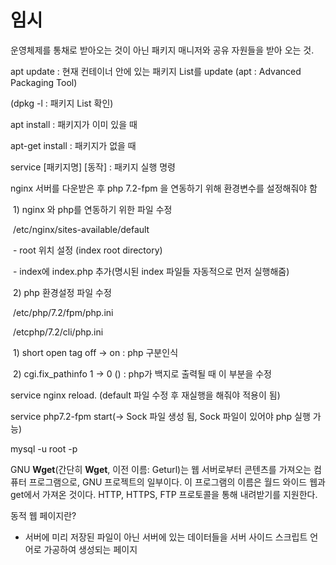 



# 임시 



운영체제를 통채로 받아오는 것이 아닌 패키지 매니저와 공유 자원들을 받아 오는 것.





apt update : 현재 컨테이너 안에 있는 패키지 List를 update (apt : Advanced Packaging Tool)

(dpkg -l : 패키지 List 확인)

apt install : 패키지가 이미 있을 때

apt-get install : 패키지가 없을 때

service [패키지명] [동작] : 패키지 실행 명령



nginx 서버를 다운받은 후 php 7.2-fpm 을 연동하기 위해 환경변수를 설정해줘야 함 

​	1) nginx 와 php를 연동하기 위한 파일 수정

​		/etc/nginx/sites-available/default

​		- root 위치 설정 (index root directory)

​		- index에 index.php 추가(명시된 index 파일들 자동적으로 먼저 실행해줌)

​	2) php 환경설정 파일 수정 

​		/etc/php/7.2/fpm/php.ini

​		/etcphp/7.2/cli/php.ini

​		1) short open tag off -> on : php 구분인식

​		2) cgi.fix_pathinfo 1 -> 0 () : php가 백지로 출력될 때 이 부분을 수정

service nginx reload. (default 파일 수정 후 재실행을 해줘야 적용이 됨)

service php7.2-fpm start(-> Sock 파일 생성 됨, Sock 파일이 있어야 php 실행 가능)

 

mysql -u root -p





GNU **Wget**(간단히 **Wget**, 이전 이름: Geturl)는 웹 서버로부터 콘텐츠를 가져오는 컴퓨터 프로그램으로, GNU 프로젝트의 일부이다. 이 프로그램의 이름은 월드 와이드 웹과 get에서 가져온 것이다. HTTP, HTTPS, FTP 프로토콜을 통해 내려받기를 지원한다.





동적 웹 페이지란?

- 서버에 미리 저장된 파일이 아닌 서버에 있는 데이터들을 서버 사이드 스크립트 언어로 가공하여 생성되는 페이지



